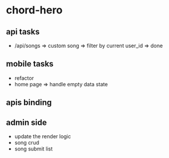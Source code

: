 # chord-hero

## api tasks
- /api/songs => custom song => filter by current user_id => done

## mobile tasks
- refactor
- home page => handle empty data state

## apis binding

## admin side
- update the render logic
- song crud 
- song submit list


